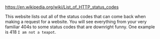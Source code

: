 https://en.wikipedia.org/wiki/List_of_HTTP_status_codes

This website lists out all of the status codes that can come back when making a request for a website. You will see everything from your very familiar 404s to some status codes that are downright funny. One example is 418 ```I am not a teapot```.
